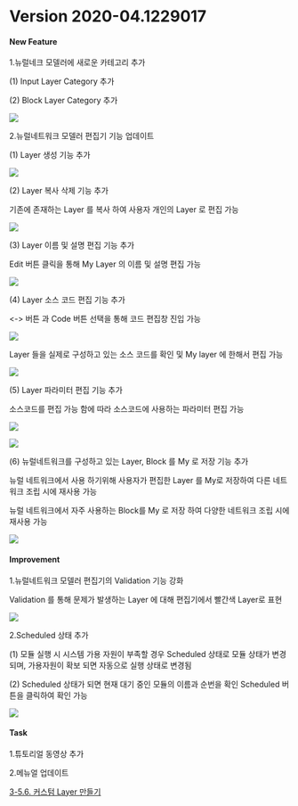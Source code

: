 # Version 2020-04.1229017

#### New Feature

1.뉴럴네크 모델러에 새로운 카테고리 추가  

(1) Input Layer Category 추가  

(2) Block Layer Category 추가  

![](img/input_block_category.png)  

2.뉴럴네트워크 모델러 편집기 기능 업데이트  

(1) Layer 생성 기능 추가  

![](img/layer_create_1.png)  

(2) Layer 복사 삭제 기능 추가    

기존에 존재하는 Layer 를 복사 하여 사용자 개인의 Layer 로 편집 가능  

![](img/layer_copy.png)  

(3) Layer 이름 및 설명 편집 기능 추가    

Edit 버튼 클릭을 통해 My Layer 의 이름 및 설명 편집 가능  

![](img/layer_edit_3.png)  

(4) Layer 소스 코드 편집 기능 추가    

<-> 버튼 과 Code 버튼 선택을 통해 코드 편집창 진입 가능  

![](img/enter_layer_source_code_1.png)  

Layer 들을 실제로 구성하고 있는 소스 코드를 확인 및 My layer 에 한해서 편집 가능  

![](img/layer_source_code_save_1.png)  

(5) Layer 파라미터 편집 기능 추가    

소스코드를 편집 가능 함에 따라 소스코드에 사용하는 파라미터 편집 가능    

![](img/layer_parameter_2.png)  

![](img/layer_parameter_1.png)  

(6) 뉴럴네트워크를 구성하고 있는 Layer, Block 를 My 로 저장 기능 추가    

뉴럴 네트워크에서 사용 하기위해 사용자가 편집한 Layer 를 My로 저장하여 다른 네트워크 조립 시에 재사용 가능  

뉴럴 네트워크에서 자주 사용하는 Block를 My 로 저장 하여 다양한 네트워크 조립 시에 재사용 가능  

![](img/layer_save_to_my.png)  

#### Improvement  

1.뉴럴네트워크 모델러 편집기의 Validation 기능 강화  

Validation 를 통해 문제가 발생하는 Layer 에 대해 편집기에서 빨간색 Layer로 표현    

![](img/layer_validation_2.png)  

2.Scheduled 상태 추가  
   
(1) 모듈 실행 시 시스템 가용 자원이 부족할 경우 Scheduled 상태로 모듈 상태가 변경되며, 가용자원이 확보 되면 자동으로 실행 상태로 변경됨  

(2) Scheduled 상태가 되면 현재 대기 중인 모듈의 이름과 순번을 확인 Scheduled 버튼을 클릭하여 확인 가능  

![](img/scheduled_1.png)    

#### Task

1.튜토리얼 동영상 추가  

2.메뉴얼 업데이트  

[3-5.6. 커스텀 Layer 만들기](https://deepphi.github.io/manual/chapter3/3-5.성능_고도화.html#6-hyper-parameter-auto-tunning)  

